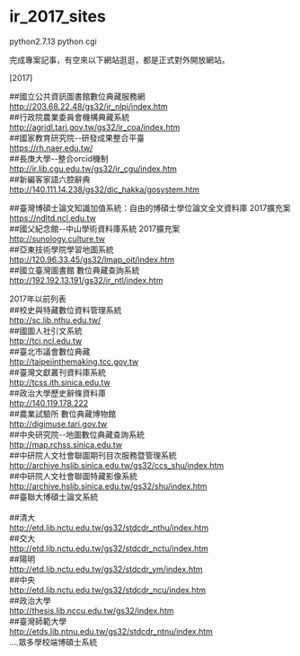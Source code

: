 # ir_2017_sites
python2.7.13  python cgi

完成專案記事，有空來以下網站逛逛，都是正式對外開放網站。<br>

[2017]<br>

##國立公共資訊圖書館數位典藏服務網<br> 
http://203.68.22.48/gs32/ir_nlpi/index.htm
<br>
##行政院農業委員會機構典藏系統<br>
http://agridl.tari.gov.tw/gs32/ir_coa/index.htm
<br>
##國家教育研究院--研發成果整合平臺<br>
https://rh.naer.edu.tw/
<br>
##長庚大學--整合orcid機制<br>
http://ir.lib.cgu.edu.tw/gs32/ir_cgu/index.htm
<br>
##新編客家語六腔辭典<br>
http://140.111.14.238/gs32/dic_hakka/gosystem.htm

##臺灣博碩士論文知識加值系統：自由的博碩士學位論文全文資料庫 2017擴充案<br>
https://ndltd.ncl.edu.tw
<br>
##國父紀念館--中山學術資料庫系統 2017擴充案<br>
http://sunology.culture.tw
<br>
##亞東技術學院學習地圖系統<br>
http://120.96.33.45/gs32/lmap_oit/index.htm
<br>
##國立臺灣圖書館 數位典藏查詢系統<br>
http://192.192.13.191/gs32/ir_ntl/index.htm
<br>

2017年以前列表<br>
##校史與特藏數位資料管理系統<br>
http://sc.lib.nthu.edu.tw/
<br>
##國圖人社引文系統<br>
http://tci.ncl.edu.tw
<br>
##臺北市議會數位典藏<br>
http://taipeiinthemaking.tcc.gov.tw
<br>
##臺灣文獻叢刊資料庫系統<br>
http://tcss.ith.sinica.edu.tw
<br>
##政治大學歷史辭條資料庫<br>
http://140.119.178.222
<br>
##農業試驗所 數位典藏博物館<br>
http://digimuse.tari.gov.tw
<br>
##中央研究院--地圖數位典藏查詢系統<br>
http://map.rchss.sinica.edu.tw
<br>
##中研院人文社會聯圖期刊目次服務暨管理系統<br>
http://archive.hslib.sinica.edu.tw/gs32/ccs_shu/index.htm
<br>
##中研院人文社會聯圖特藏影像系統<br>
http://archive.hslib.sinica.edu.tw/gs32/shu/index.htm
<br>
##臺聯大博碩士論文系統<br>
<br>
##清大<br>
http://etd.lib.nctu.edu.tw/gs32/stdcdr_nthu/index.htm
<br>
##交大<br>
http://etd.lib.nctu.edu.tw/gs32/stdcdr_nctu/index.htm
<br>
##陽明<br>
http://etd.lib.nctu.edu.tw/gs32/stdcdr_ym/index.htm
<br>
##中央<br>
http://etd.lib.nctu.edu.tw/gs32/stdcdr_ncu/index.htm
<br>
##政治大學<br>
http://thesis.lib.nccu.edu.tw/gs32/index.htm
<br>
##臺灣師範大學<br>
http://etds.lib.ntnu.edu.tw/gs32/stdcdr_ntnu/index.htm
<br>
....眾多學校端博碩士系統













